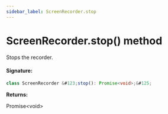 ```yaml
---
sidebar_label: ScreenRecorder.stop
---
```


# ScreenRecorder.stop() method

Stops the recorder.

#### Signature:

```typescript
class ScreenRecorder &#123;stop(): Promise<void>;&#125;
```

**Returns:**

Promise&lt;void&gt;
